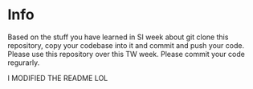 # Info

Based on the stuff you have learned in SI week about git clone this repository, copy your codebase into it and commit and push your code.
Please use this repository over this TW week. Please commit your code regurarly.

I MODIFIED THE README LOL
